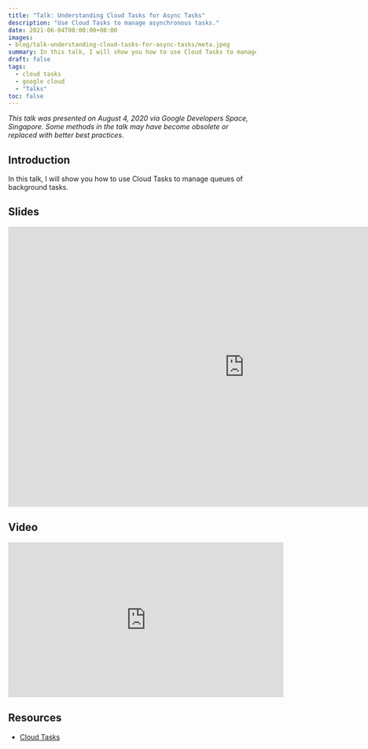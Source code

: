 ```yaml
---
title: "Talk: Understanding Cloud Tasks for Async Tasks"
description: "Use Cloud Tasks to manage asynchronous tasks."
date: 2021-06-04T08:00:00+08:00
images:
- blog/talk-understanding-cloud-tasks-for-async-tasks/meta.jpeg
summary: In this talk, I will show you how to use Cloud Tasks to manage queues of background tasks.
draft: false
tags:
  - cloud tasks
  - google cloud
  - "Talks"
toc: false
---
```


*This talk was presented on August 4, 2020 via Google Developers Space, Singapore. Some methods in the talk may have become obsolete or replaced with better best practices*.

## Introduction

In this talk, I will show you how to use Cloud Tasks to manage queues of background tasks.

## Slides

<iframe class="block mb-6" src="https://docs.google.com/presentation/d/e/2PACX-1vT18hq4sReT5uMSP8nGz9DuS7jL38JalINQnS3puKuQ0rQKf_5_iSv9zfkBZOfLE1p9iPLWXqQh27fx/embed?start=false&loop=false&delayms=3000" frameborder="0" width="960" height="569" allowfullscreen="true" mozallowfullscreen="true" webkitallowfullscreen="true"></iframe>

## Video

<iframe class="block mb-6" width="560" height="315" src="https://www.youtube.com/embed/Q_airdHCuV8" title="YouTube video player" frameborder="0" allow="accelerometer; autoplay; clipboard-write; encrypted-media; gyroscope; picture-in-picture" allowfullscreen></iframe>

## Resources

- [Cloud Tasks](https://cloud.google.com/tasks)